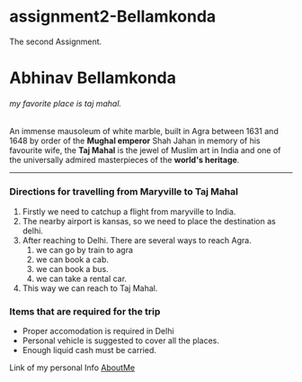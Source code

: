 # assignment2-Bellamkonda
The second Assignment.

# Abhinav Bellamkonda 
###### my favorite place is taj mahal.

An immense mausoleum of white marble, built in Agra between 1631 and 1648 by order of the **Mughal emperor** Shah Jahan in memory of his favourite wife, the **Taj Mahal** is the jewel of Muslim art in India and one of the universally admired masterpieces of the **world's heritage**.

---

### Directions for travelling from Maryville to Taj Mahal

1. Firstly we need to catchup a flight from maryville to India.
2. The nearby airport is kansas, so we need to place the destination as delhi.
3. After reaching to Delhi. There are several ways to reach Agra.
    1. we can go by train to agra
    2. we can book a cab.
    3. we can book a bus.
    4. we can take a rental car.
4. This way we can reach to Taj Mahal.

### Items that are required for the trip
* Proper accomodation is required in Delhi
* Personal vehicle is suggested to cover all the places.
* Enough liquid cash must be carried.

Link of my personal Info [AboutMe](https://github.com/Abhinavbellamkonda/assignment2-Bellamkonda/blob/main/AboutMe.md)

